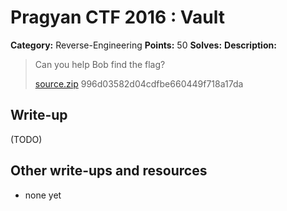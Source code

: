 # Pragyan CTF 2016 : Vault

**Category:** Reverse-Engineering
**Points:** 50
**Solves:** 
**Description:**

>  Can you help Bob find the flag?
> 
>   [source.zip](./source.zip)  996d03582d04cdfbe660449f718a17da


## Write-up

(TODO)

## Other write-ups and resources

* none yet
